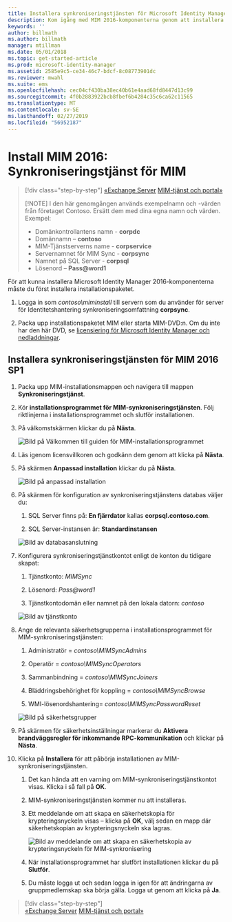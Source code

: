 ```yaml
---
title: Installera synkroniseringstjänsten för Microsoft Identity Manager | Microsoft Docs
description: Kom igång med MIM 2016-komponenterna genom att installera och konfigurera Synkroniseringstjänsten.
keywords: ''
author: billmath
ms.author: billmath
manager: mtillman
ms.date: 05/01/2018
ms.topic: get-started-article
ms.prod: microsoft-identity-manager
ms.assetid: 2585e9c5-ce34-46c7-bdcf-8c08773901dc
ms.reviewer: mwahl
ms.suite: ems
ms.openlocfilehash: cec04cf430ba38ec40b61e4aad68fd8447d13c99
ms.sourcegitcommit: 4f0b2883922bcb8fbef6b4284c35c6ca62c11565
ms.translationtype: MT
ms.contentlocale: sv-SE
ms.lasthandoff: 02/27/2019
ms.locfileid: "56952187"
---
```

# <a name="install-mim-2016-mim-synchronization-service"></a>Install MIM 2016: Synkroniseringstjänst för MIM

> [!div class="step-by-step"]
> [«Exchange Server](prepare-server-exchange.md)
> [MIM-tjänst och portal»](install-mim-service-portal.md)
> 
> [!NOTE]
> I den här genomgången används exempelnamn och -värden från företaget Contoso. Ersätt dem med dina egna namn och värden. Exempel:
> - Domänkontrollantens namn - **corpdc**
> - Domännamn – **contoso**
> - MIM-Tjänstserverns name - **corpservice**
> - Servernamnet för MIM Sync - **corpsync**
> - Namnet på SQL Server - **corpsql**
> - Lösenord – <strong>Pass@word1</strong>

För att kunna installera Microsoft Identity Manager 2016-komponenterna måste du först installera installationspaketet.

1. Logga in som *contoso\miminstall* till servern som du använder för server för Identitetshantering synkroniseringsomfattning **corpsync**.

2. Packa upp installationspaketet MIM eller starta MIM-DVD:n.  Om du inte har den här DVD, se [licensiering för Microsoft Identity Manager och nedladdningar](microsoft-identity-manager-licensing.md).

## <a name="install-mim-2016-sp1-synchronization-service"></a>Installera synkroniseringstjänsten för MIM 2016 SP1

1. Packa upp MIM-installationsmappen och navigera till mappen **Synkroniseringstjänst**.

2. Kör **installationsprogrammet för MIM-synkroniseringstjänsten**. Följ riktlinjerna i installationsprogrammet och slutför installationen.

3. På välkomstskärmen klickar du på **Nästa**.

    ![Bild på Välkommen till guiden för MIM-installationsprogrammet](media/install-mim-sync/MIM_Install1.png)

4. Läs igenom licensvillkoren och godkänn dem genom att klicka på **Nästa**.

5. På skärmen **Anpassad installation** klickar du på **Nästa**.

    ![Bild på anpassad installation](media/install-mim-sync/MIM_Install2.png)

6. På skärmen för konfiguration av synkroniseringstjänstens databas väljer du:

   1.  SQL Server finns på: **En fjärrdator** kallas **corpsql.contoso.com**.

   2.  SQL Server-instansen är: **Standardinstansen**

   ![Bild av databasanslutning](media/install-mim-sync/MIM_Install3.png)

7. Konfigurera synkroniseringstjänstkontot enligt de konton du tidigare skapat:

   1. Tjänstkonto: *MIMSync*

   2. Lösenord: <em>Pass@word1</em>

   3. Tjänstkontodomän eller namnet på den lokala datorn: *contoso*

   ![Bild av tjänstkonto](media/install-mim-sync/MIM_Install4.png)

8. Ange de relevanta säkerhetsgrupperna i installationsprogrammet för MIM-synkroniseringstjänsten:

   1. Administratör = *contoso\MIMSyncAdmins*

   2. Operatör = *contoso\MIMSyncOperators*

   3. Sammanbindning = *contoso\MIMSyncJoiners*

   4. Bläddringsbehörighet för koppling = *contoso\MIMSyncBrowse*

   5. WMI-lösenordshantering= *contoso\MIMSyncPasswordReset*

   ![Bild på säkerhetsgrupper](media/install-mim-sync/MIM_Install5.png)

9. På skärmen för säkerhetsinställningar markerar du **Aktivera brandväggsregler för inkommande RPC-kommunikation** och klickar på **Nästa**.

10. Klicka på **Installera** för att påbörja installationen av MIM-synkroniseringstjänsten.

    1. Det kan hända att en varning om MIM-synkroniseringstjänstkontot visas. Klicka i så fall på **OK**.

    2. MIM-synkroniseringstjänsten kommer nu att installeras.

    3. Ett meddelande om att skapa en säkerhetskopia för krypteringsnyckeln visas – klicka på **OK**, välj sedan en mapp där säkerhetskopian av krypteringsnyckeln ska lagras.

        ![Bild av meddelande om att skapa en säkerhetskopia av krypteringsnyckeln för MIM-synkronisering](media/MIM-Install7.png)

    4. När installationsprogrammet har slutfört installationen klickar du på **Slutför**.

    5. Du måste logga ut och sedan logga in igen för att ändringarna av gruppmedlemskap ska börja gälla. Logga ut genom att klicka på **Ja**.

> [!div class="step-by-step"]  
> [«Exchange Server](prepare-server-exchange.md)
> [MIM-tjänst och portal»](install-mim-service-portal.md)
